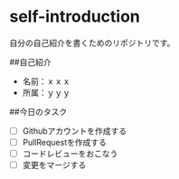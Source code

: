 # self-introduction
自分の自己紹介を書くためのリポジトリです。

##自己紹介
- 名前：ｘｘｘ
- 所属：ｙｙｙ

##今日のタスク
- [ ] Githubアカウントを作成する
- [ ] PullRequestを作成する
- [ ] コードレビューをおこなう
- [ ] 変更をマージする
